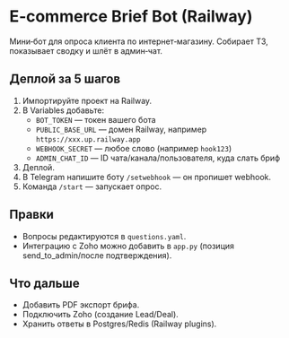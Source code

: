 # E‑commerce Brief Bot (Railway)

Мини‑бот для опроса клиента по интернет‑магазину. Собирает ТЗ, показывает сводку и шлёт в админ‑чат.

## Деплой за 5 шагов
1) Импортируйте проект на Railway.
2) В Variables добавьте:
   - `BOT_TOKEN` — токен вашего бота
   - `PUBLIC_BASE_URL` — домен Railway, например `https://xxx.up.railway.app`
   - `WEBHOOK_SECRET` — любое слово (например `hook123`)
   - `ADMIN_CHAT_ID` — ID чата/канала/пользователя, куда слать бриф
3) Деплой.
4) В Telegram напишите боту `/setwebhook` — он пропишет webhook.
5) Команда `/start` — запускает опрос.

## Правки
- Вопросы редактируются в `questions.yaml`.
- Интеграцию с Zoho можно добавить в `app.py` (позиция send_to_admin/после подтверждения).

## Что дальше
- Добавить PDF экспорт брифа.
- Подключить Zoho (создание Lead/Deal).
- Хранить ответы в Postgres/Redis (Railway plugins).

